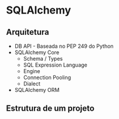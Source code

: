 # SQLAlchemy

## Arquitetura

- DB API - Baseada no PEP 249 do Python
- SQLAlchemy Core
  - Schema / Types
  - SQL Expression Language
  - Engine
  - Connection Pooling
  - Dialect
- SQLAlchemy ORM

## Estrutura de um projeto
